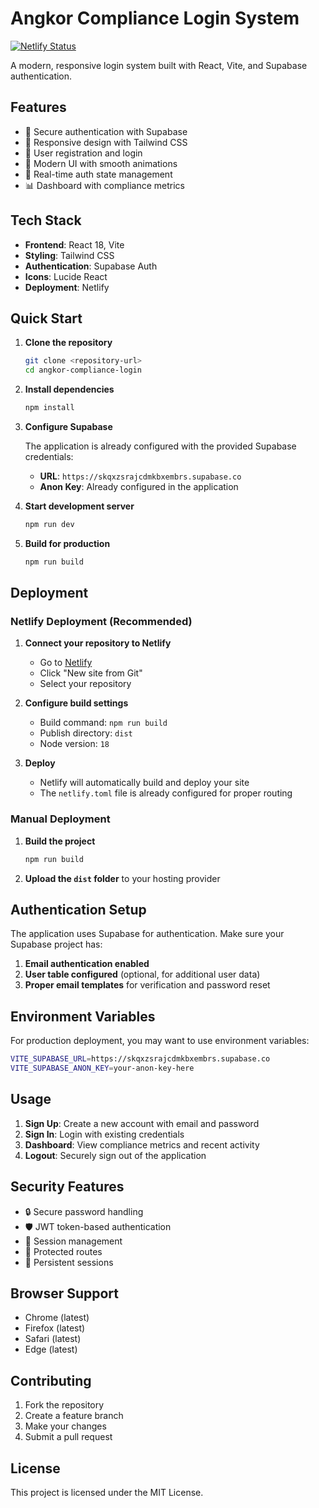 # Angkor Compliance Login System

[![Netlify Status](https://api.netlify.com/api/v1/badges/7263cc23-c737-4110-8a5e-bfb697f8c73e/deploy-status)](https://app.netlify.com/projects/resilient-gelato-13a374/deploys)

A modern, responsive login system built with React, Vite, and Supabase authentication.

## Features

- 🔐 Secure authentication with Supabase
- 📱 Responsive design with Tailwind CSS
- 👤 User registration and login
- 🎨 Modern UI with smooth animations
- 🔄 Real-time auth state management
- 📊 Dashboard with compliance metrics

## Tech Stack

- **Frontend**: React 18, Vite
- **Styling**: Tailwind CSS
- **Authentication**: Supabase Auth
- **Icons**: Lucide React
- **Deployment**: Netlify

## Quick Start

1. **Clone the repository**
   ```bash
   git clone <repository-url>
   cd angkor-compliance-login
   ```

2. **Install dependencies**
   ```bash
   npm install
   ```

3. **Configure Supabase**
   
   The application is already configured with the provided Supabase credentials:
   - **URL**: `https://skqxzsrajcdmkbxembrs.supabase.co`
   - **Anon Key**: Already configured in the application

4. **Start development server**
   ```bash
   npm run dev
   ```

5. **Build for production**
   ```bash
   npm run build
   ```

## Deployment

### Netlify Deployment (Recommended)

1. **Connect your repository to Netlify**
   - Go to [Netlify](https://netlify.com)
   - Click "New site from Git"
   - Select your repository

2. **Configure build settings**
   - Build command: `npm run build`
   - Publish directory: `dist`
   - Node version: `18`

3. **Deploy**
   - Netlify will automatically build and deploy your site
   - The `netlify.toml` file is already configured for proper routing

### Manual Deployment

1. **Build the project**
   ```bash
   npm run build
   ```

2. **Upload the `dist` folder** to your hosting provider

## Authentication Setup

The application uses Supabase for authentication. Make sure your Supabase project has:

1. **Email authentication enabled**
2. **User table configured** (optional, for additional user data)
3. **Proper email templates** for verification and password reset

## Environment Variables

For production deployment, you may want to use environment variables:

```bash
VITE_SUPABASE_URL=https://skqxzsrajcdmkbxembrs.supabase.co
VITE_SUPABASE_ANON_KEY=your-anon-key-here
```

## Usage

1. **Sign Up**: Create a new account with email and password
2. **Sign In**: Login with existing credentials
3. **Dashboard**: View compliance metrics and recent activity
4. **Logout**: Securely sign out of the application

## Security Features

- 🔒 Secure password handling
- 🛡️ JWT token-based authentication
- 🔐 Session management
- 🚫 Protected routes
- 💾 Persistent sessions

## Browser Support

- Chrome (latest)
- Firefox (latest)
- Safari (latest)
- Edge (latest)

## Contributing

1. Fork the repository
2. Create a feature branch
3. Make your changes
4. Submit a pull request

## License

This project is licensed under the MIT License. 